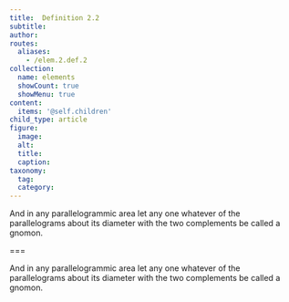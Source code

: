 ```yaml
---
title:  Definition 2.2
subtitle: 
author:
routes:
  aliases:
    - /elem.2.def.2
collection:
  name: elements
  showCount: true
  showMenu: true
content:
  items: '@self.children'
child_type: article
figure:
  image:
  alt:
  title:
  caption:
taxonomy:
  tag:
  category:
---
```


<p>And in any parallelogrammic area let any one whatever of the parallelograms about its diameter with the two complements be called a <hi rend="bold">gnomon.</hi></p>

===

<p>And in any parallelogrammic area let any one whatever of the parallelograms about its diameter with the two complements be called a <span class="bold">gnomon.</span></p>
